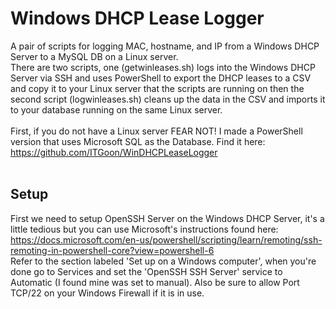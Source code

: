 # Windows DHCP Lease Logger
A pair of scripts for logging MAC, hostname, and IP from a Windows DHCP Server to a MySQL DB on a Linux server.<br>
There are two scripts, one (getwinleases.sh) logs into the Windows DHCP Server via SSH and uses PowerShell to export the DHCP leases to a CSV and copy it to your Linux server that the scripts are running on then the second script (logwinleases.sh) cleans up the data in the CSV and imports it to your database running on the same Linux server.<br><br>
First, if you do not have a Linux server FEAR NOT! I made a PowerShell version that uses Microsoft SQL as the Database. Find it here: https://github.com/ITGoon/WinDHCPLeaseLogger <br><br>
## Setup
First we need to setup OpenSSH Server on the Windows DHCP Server, it's a little tedious but you can use Microsoft's instructions found here: https://docs.microsoft.com/en-us/powershell/scripting/learn/remoting/ssh-remoting-in-powershell-core?view=powershell-6<br>
Refer to the section labeled 'Set up on a Windows computer', when you're done go to Services and set the 'OpenSSH SSH Server' service to Automatic (I found mine was set to manual). Also be sure to allow Port TCP/22 on your Windows Firewall if it is in use.<br><br>
